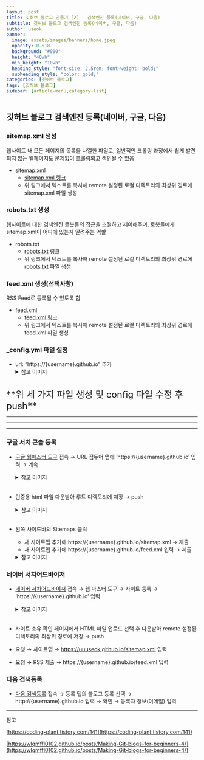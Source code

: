 ```yaml
---
layout: post
title: 깃허브 블로그 만들기 [2] - 검색엔진 등록(네이버, 구글, 다음)
subtitle: 깃허브 블로그 검색엔진 등록(네이버, 구글, 다음)
author: useok
banner:
  image: assets/images/banners/home.jpeg
  opacity: 0.618
  background: "#000"
  height: "40vh"
  min_height: "10vh"
  heading_style: "font-size: 2.5rem; font-weight: bold;"
  subheading_style: "color: gold;"
categories: [깃허브 블로그]
tags: [깃허브 블로그]
sidebar: [article-menu,category-list] 
---
```

## 깃허브 블로그 검색엔진 등록(네이버, 구글, 다음)

### sitemap.xml 생성

웹사이트 내 모든 페이지의 목록을 나열한 파일로, 일반적인 크롤링 과정에서 쉽게 발견되지 않는 웹페이지도 문제없이 크롤링되고 색인될 수 있음

- sitemap.xml
    - [sitemap.xml 링크](https://github.com/uuuseok/uuuseok.github.io/blob/main/sitemap.xml)
    - 위 링크에서 텍스트를 복사해 remote 설정된 로컬 디렉토리의 최상위 경로에 sitemap.xml 파일 생성


        
    

### robots.txt 생성

웹사이트에 대한 검색엔진 로봇들의 접근을 조절하고 제어해주며, 로봇들에게 sitemap.xml이 어디에 있는지 알려주는 역할

- robots.txt
    - [robots.txt 링크](https://github.com/uuuseok/uuuseok.github.io/blob/main/robots.txt)
    - 위 링크에서 텍스트를 복사해 remote 설정된 로컬 디렉토리의 최상위 경로에 robots.txt 파일 생성
        

        

### feed.xml 생성(선택사항)

RSS Feed로 등록될 수 있도록 함

- feed.xml
    - [feed.xml 링크](https://github.com/uuuseok/uuuseok.github.io/blob/main/feed.xml)
    - 위 링크에서 텍스트를 복사해 remote 설정된 로컬 디렉토리의 최상위 경로에 feed.xml 파일 생성

        

### _config.yml 파일 설정

- url: “https://{username}.github.io” 추가
  <details>
  <summary>참고 이미지 </summary>
  <div markdown="1">
  ![image](https://user-images.githubusercontent.com/118060948/212578421-3485a006-6bb6-4eb2-ba66-16dcbee91099.png)
  </div>
  </details><br>


<span style="font-size:1.5rem;">
**위 세 가지 파일 생성 및 config 파일 수정 후 push**
</span>


---
---
---

### 구글 서치 콘솔 등록

- [구글 웹마스터 도구](https://search.google.com/search-console) 접속 → URL 접두어 탭에 ‘https://{username}.github.io’ 입력 → 계속
  <details>
  <summary>참고 이미지</summary>
  <div markdown="1">
  ![Untitled](/assets/images/postImages/2023-01-16-깃허브 블로그 검색엔진 등록(네이버, 구글, 다음)/Untitled.png)
  </div>
  </details><br>

- 인증용 html 파일 다운받아 루트 디렉토리에 저장 → push
  <details>
  <summary>참고 이미지</summary>
  <div markdown="1">
  ![Untitled](/assets/images/postImages/2023-01-16-깃허브 블로그 검색엔진 등록(네이버, 구글, 다음)/Untitled 1.png)
  </div>
  </details><br>



- 왼쪽 사이드바의 Sitemaps 클릭
  - 새 사이트맵 추가에 https://{username}.github.io/sitemap.xml → 제출
  - 새 사이트맵 추가에 https://{username}.github.io/feed.xml 입력 → 제출
  <details>
  <summary>참고 이미지</summary>
  <div markdown="1">
  ![Untitled](/assets/images/postImages/2023-01-16-깃허브 블로그 검색엔진 등록(네이버, 구글, 다음)/Untitled 2.png)
  </div>
  </details>  



        

### 네이버 서치어드바이저

- [네이버 서치어드바이저](https://searchadvisor.naver.com/) 접속 → 웹 마스터 도구 → 사이트 등록 → ‘https://{username}.github.io’ 입력
  <details>
  <summary>참고 이미지</summary>
  <div markdown="1">
  ![Untitled](/assets/images/postImages/2023-01-16-깃허브 블로그 검색엔진 등록(네이버, 구글, 다음)/Untitled 3.png)
  </div>
  </details><br>


        
- 사이트 소유 확인 페이지에서 HTML 파일 업로드 선택 후 다운받아 remote 설정된 디렉토리의 최상위 경로에 저장 → push


- 요청 → 사이트맵 → https://uuuseok.github.io/sitemap.xml 입력
- 요청 → RSS 제출 → https://{username}.github.io/feed.xml 입력

### 다음 검색등록

- [다음 검색등록](https://register.search.daum.net/index.daum) 접속 → 등록 탭의 블로그 등록 선택 → http://{username}.github.io 입력 → 확인 → 등록자 정보(이메일) 입력


---

참고

[https://coding-plant.tistory.com/141](https://coding-plant.tistory.com/141)

[https://wlqmffl0102.github.io/posts/Making-Git-blogs-for-beginners-4/](https://wlqmffl0102.github.io/posts/Making-Git-blogs-for-beginners-4/)
